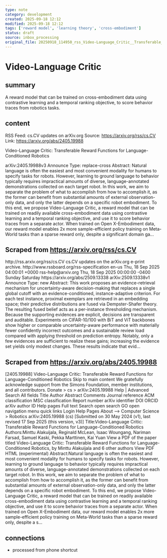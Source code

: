 ```yaml
---
type: note
category: development
created: 2025-09-18 12:12
modified: 2025-09-18 12:12
tags: ['reward model', 'learning theory', 'cross-embodiment']
status: draft
source: inbox_processing
original_file: 20250918_114950_rss_Video-Language_Critic__Transferable_Reward_Functio.txt
---
```


# Video-Language Critic

## summary
A reward model that can be trained on cross-embodiment data using contrastive learning and a temporal ranking objective, to score behavior traces from robotics tasks.

## content
RSS Feed: cs.CV updates on arXiv.org
Source: https://arxiv.org/rss/cs.CV
Link: https://arxiv.org/abs/2405.19988

Video-Language Critic: Transferable Reward Functions for Language-Conditioned Robotics

arXiv:2405.19988v3 Announce Type: replace-cross Abstract: Natural language is often the easiest and most convenient modality for humans to specify tasks for robots. However, learning to ground language to behavior typically requires impractical amounts of diverse, language-annotated demonstrations collected on each target robot. In this work, we aim to separate the problem of what to accomplish from how to accomplish it, as the former can benefit from substantial amounts of external observation-only data, and only the latter depends on a specific robot embodiment. To this end, we propose Video-Language Critic, a reward model that can be trained on readily available cross-embodiment data using contrastive learning and a temporal ranking objective, and use it to score behavior traces from a separate actor. When trained on Open X-Embodiment data, our reward model enables 2x more sample-efficient policy training on Meta-World tasks than a sparse reward only, despite a significant domain ga...

## Scraped from https://arxiv.org/rss/cs.CV
<?xml version='1.0' encoding='UTF-8'?>
<rss xmlns:arxiv="http://arxiv.org/schemas/atom" xmlns:dc="http://purl.org/dc/elements/1.1/" xmlns:atom="http://www.w3.org/2005/Atom" xmlns:content="http://purl.org/rss/1.0/modules/content/" version="2.0">
  <channel>
    <title>cs.CV updates on arXiv.org</title>
    <link>http://rss.arxiv.org/rss/cs.CV</link>
    <description>cs.CV updates on the arXiv.org e-print archive.</description>
    <atom:link href="http://rss.arxiv.org/rss/cs.CV" rel="self" type="application/rss+xml"/>
    <docs>http://www.rssboard.org/rss-specification</docs>
    <language>en-us</language>
    <lastBuildDate>Thu, 18 Sep 2025 04:00:01 +0000</lastBuildDate>
    <managingEditor>rss-help@arxiv.org</managingEditor>
    <pubDate>Thu, 18 Sep 2025 00:00:00 -0400</pubDate>
    <skipDays>
      <day>Sunday</day>
      <day>Saturday</day>
    </skipDays>
    <item>
      <title>Proximity-Based Evidence Retrieval for Uncertainty-Aware Neural Networks</title>
      <link>https://arxiv.org/abs/2509.13338</link>
      <description>arXiv:2509.13338v1 Announce Type: new 
Abstract: This work proposes an evidence-retrieval mechanism for uncertainty-aware decision-making that replaces a single global cutoff with an evidence-conditioned, instance-adaptive criterion. For each test instance, proximal exemplars are retrieved in an embedding space; their predictive distributions are fused via Dempster-Shafer theory. The resulting fused belief acts as a per-instance thresholding mechanism. Because the supporting evidences are explicit, decisions are transparent and auditable. Experiments on CIFAR-10/100 with BiT and ViT backbones show higher or comparable uncertainty-aware performance with materially fewer confidently incorrect outcomes and a sustainable review load compared with applying threshold on prediction entropy. Notably, only a few evidences are sufficient to realize these gains; increasing the evidence set yields only modest changes. These results indicate that evid...


## Scraped from https://arxiv.org/abs/2405.19988
[2405.19988] Video-Language Critic: Transferable Reward Functions for Language-Conditioned Robotics Skip to main content We gratefully acknowledge support from the Simons Foundation, member institutions, and all contributors. Donate &gt; cs &gt; arXiv:2405.19988 Help | Advanced Search All fields Title Author Abstract Comments Journal reference ACM classification MSC classification Report number arXiv identifier DOI ORCID arXiv author ID Help pages Full text Search open search GO open navigation menu quick links Login Help Pages About --> Computer Science > Robotics arXiv:2405.19988 (cs) [Submitted on 30 May 2024 (v1), last revised 17 Sep 2025 (this version, v3)] Title:Video-Language Critic: Transferable Reward Functions for Language-Conditioned Robotics Authors:Minttu Alakuijala, Reginald McLean, Isaac Woungang, Nariman Farsad, Samuel Kaski, Pekka Marttinen, Kai Yuan View a PDF of the paper titled Video-Language Critic: Transferable Reward Functions for Language-Conditioned Robotics, by Minttu Alakuijala and 6 other authors View PDF HTML (experimental) Abstract:Natural language is often the easiest and most convenient modality for humans to specify tasks for robots. However, learning to ground language to behavior typically requires impractical amounts of diverse, language-annotated demonstrations collected on each target robot. In this work, we aim to separate the problem of what to accomplish from how to accomplish it, as the former can benefit from substantial amounts of external observation-only data, and only the latter depends on a specific robot embodiment. To this end, we propose Video-Language Critic, a reward model that can be trained on readily available cross-embodiment data using contrastive learning and a temporal ranking objective, and use it to score behavior traces from a separate actor. When trained on Open X-Embodiment data, our reward model enables 2x more sample-efficient policy training on Meta-World tasks than a sparse reward only, despite a s...


## connections
- processed from phone shortcut
